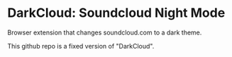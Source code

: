 # DarkCloud: Soundcloud Night Mode
Browser extension that changes soundcloud.com to a dark theme.

This github repo is a fixed version of "DarkCloud".
